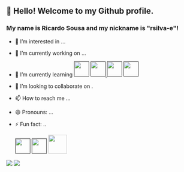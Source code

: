 ## 👋 Hello! Welcome to my Github profile.
### My name is Ricardo Sousa and my nickname is "rsilva-e"!

- 👀 I’m interested in ...
- 🔭 I’m currently working on ...
- 🌱 I’m currently learning  <a href="" target=""><img src="https://cdn.jsdelivr.net/gh/devicons/devicon/icons/c/c-original.svg" width=" 40" target="_blank"></a> <a href="" target="_blank"><img src="https://user-images.githubusercontent.com/25181517/192106073-90fffafe-3562-4ff9-a37e-c77a2da0ff58.png" width=" 40" target="_blank"> <a href="" target="_blank"><img src="https://cdn.jsdelivr.net/gh/devicons/devicon/icons/linux/linux-original.svg" width=" 40" target="_blank"></a> <a href="" target="_blank"><img src="https://cdn.jsdelivr.net/gh/devicons/devicon/icons/vscode/vscode-original.svg" width=" 40" target="_blank"></a>
- 👯 I’m looking to collaborate on .
- 📫 How to reach me ...
- 😄 Pronouns: ...
- ⚡ Fun fact: ..

   <a href="" target=""><img src="https://media.licdn.com/dms/image/C560BAQGHvk17rp8KWA/company-logo_100_100/0/1630584522334/ispgaya_logo?e=1709164800&v=beta&t=-HgPE_z6fraHd5KP8g7Ql3zdia9GLMYgbSYGHQ_nDFI" width=" 40" target="_blank"></a> <a href="" target=""><img src="https://media.licdn.com/dms/image/D4D0BAQFQNwcf2qpQDA/company-logo_100_100/0/1695711589884/isep_logo?e=1709164800&v=beta&t=JugMTke7SboUwrDdBy0EhUJf-NbLvHJto9zI4vV86gg" width=" 40" target="_blank"></a> <a href="https://www.42porto.pt" target="_blank"> <img src="https://simpleicons.org/icons/42.svg" width=" 50" target="_blank"> </a>





<div> 
  <a href = "mailto:rjs.sousa@hotmail.com"><img src="https://img.shields.io/badge/-Gmail-%23333?style=for-the-badge&logo=gmail&logoColor=white" target="_blank"></a>
  <a href="https://www.linkedin.com/in/ricardo-sousa-3a14b6b2/" target="_blank"><img src="https://img.shields.io/badge/-LinkedIn-%230077B5?style=for-the-badge&logo=linkedin&logoColor=white" target="_blank"></a> 
  
  
</div>


            
      
